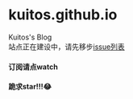 kuitos.github.io
================

Kuitos's Blog  
站点正在建设中，请先移步[issue列表](https://github.com/kuitos/kuitos.github.io/issues)  
#### 订阅请点watch  
#### 跪求star!!!😂
